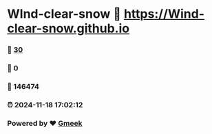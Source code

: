# WInd-clear-snow :link: https://Wind-clear-snow.github.io 
### :page_facing_up: [30](https://Wind-clear-snow.github.io/tag.html) 
### :speech_balloon: 0 
### :hibiscus: 146474 
### :alarm_clock: 2024-11-18 17:02:12 
### Powered by :heart: [Gmeek](https://github.com/Meekdai/Gmeek)
